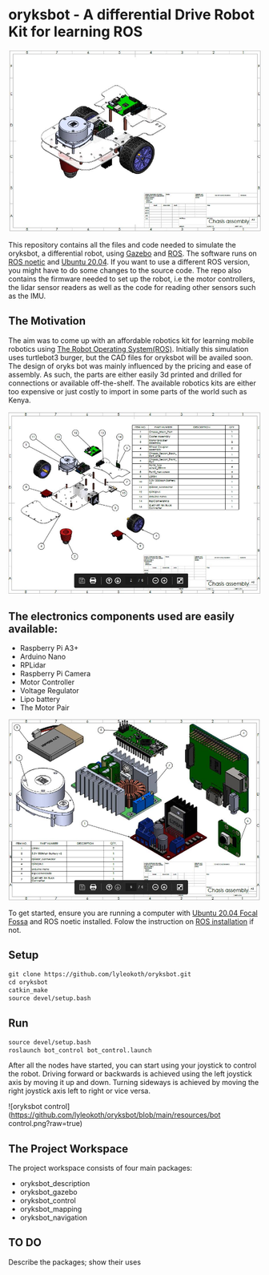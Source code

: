 # oryksbot - A differential Drive Robot Kit for learning ROS

![oryksbot assembly](https://github.com/lyleokoth/oryksbot/blob/main/resources/diff_1.JPG?raw=true)

This repository contains all the files and code needed to simulate the oryksbot, a differential robot, using [Gazebo](http://gazebosim.org/)  and [ROS](https://www.ros.org/).
The software runs on [ROS noetic](http://wiki.ros.org/noetic) and [Ubuntu 20.04](http://www.releases.ubuntu.com/20.04/). If you want to use a different ROS version, you might have to do some changes to the source code.
The repo also contains the firmware needed to set up the robot, i.e the motor controllers, the lidar sensor
readers as well as the code for reading other sensors such as the IMU.

## The Motivation

The aim was to come up with an affordable robotics kit for learning mobile robotics using [The Robot Operating System(ROS)](https://www.ros.org/). Initially this simulation uses turtlebot3 burger, but the CAD files for oryksbot will be availed soon. The design of oryks bot was mainly influenced by the pricing and ease of assembly. As such, the parts are either easily 3d printed and drilled for connections or available off-the-shelf. The available robotics kits are either too expensive or just costly to import in some parts of the world such as Kenya.

![oryksbot parts list](https://github.com/lyleokoth/oryksbot/blob/main/resources/diff_2.JPG?raw=true)

## The electronics components used are easily available:
 - Raspberry Pi A3+
 - Arduino Nano
 - RPLidar
 - Raspberry Pi Camera
 - Motor Controller
 - Voltage Regulator
 - Lipo battery
 - The Motor Pair

![oryksbot electronics](https://github.com/lyleokoth/oryksbot/blob/main/resources/diff_6.JPG?raw=true)

To get started, ensure you are running a computer with [Ubuntu 20.04 Focal Fossa](http://www.releases.ubuntu.com/20.04/) and ROS noetic installed. Folow the instruction on [ROS installation](http://wiki.ros.org/noetic) if not.

## Setup
```
git clone https://github.com/lyleokoth/oryksbot.git
cd oryksbot
catkin_make
source devel/setup.bash
```

## Run
```
source devel/setup.bash
roslaunch bot_control bot_control.launch
```
After all the nodes have started, you can start using your joystick to control the robot.
Driving forward or backwards is achieved using the left joystick axis by moving it up and down. Turning sideways is achieved by moving the right joystick axis left to right or vice versa.

![oryksbot control](https://github.com/lyleokoth/oryksbot/blob/main/resources/bot control.png?raw=true)

## The Project Workspace

The project workspace consists of four main packages:
- oryksbot_description
- oryksbot_gazebo
- oryksbot_control
- oryksbot_mapping
- oryksbot_navigation

## TO DO

Describe the packages; show their uses
 
